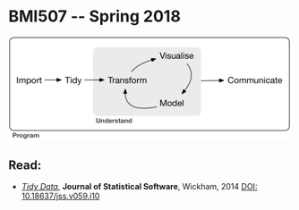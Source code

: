# BMI507 -- Spring 2018

![Data Science Workflow](images/data-science-workflow.png)

## Read:
* [*Tidy Data*](http://dx.doi.org/10.18637/jss.v059.i10), **Journal of Statistical Software**, Wickham, 2014
[DOI:  10.18637/jss.v059.i10](http://dx.doi.org/10.18637/jss.v059.i10) 

